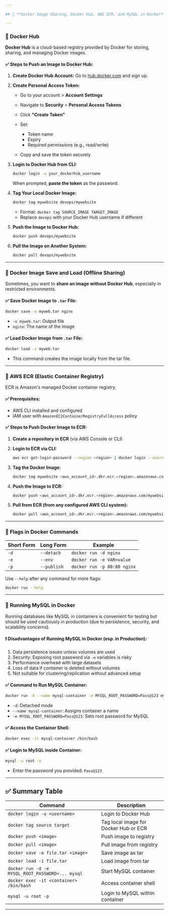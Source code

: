 ```yaml
---

## 🧠 **Docker Image Sharing, Docker Hub, AWS ECR, and MySQL in Docker**

---
```


### 🔹 **Docker Hub**

**Docker Hub** is a cloud-based registry provided by Docker for storing, sharing, and managing Docker images.

#### ✅ Steps to Push an Image to Docker Hub:

1. **Create Docker Hub Account:**
   Go to [hub.docker.com](https://hub.docker.com) and sign up.

2. **Create Personal Access Token:**

   * Go to your account > **Account Settings**
   * Navigate to **Security** > **Personal Access Tokens**
   * Click **"Create Token"**
   * Set:

     * Token name
     * Expiry
     * Required permissions (e.g., read/write)
   * Copy and save the token securely

3. **Login to Docker Hub from CLI:**

   ```bash
   docker login -u your_dockerhub_username
   ```

   When prompted, **paste the token** as the password.

4. **Tag Your Local Docker Image:**

   ```bash
   docker tag mywebsite devops/mywebsite
   ```

   * Format: `docker tag SOURCE_IMAGE TARGET_IMAGE`
   * Replace `devops` with your Docker Hub username if different

5. **Push the Image to Docker Hub:**

   ```bash
   docker push devops/mywebsite
   ```

6. **Pull the Image on Another System:**

   ```bash
   docker pull devops/mywebsite
   ```

---

### 🔹 **Docker Image Save and Load (Offline Sharing)**

Sometimes, you want to **share an image without Docker Hub**, especially in restricted environments.

#### ✅ Save Docker Image to `.tar` File:

```bash
docker save -o myweb.tar nginx
```

* `-o myweb.tar`: Output file
* `nginx`: The name of the image

#### ✅ Load Docker Image from `.tar` File:

```bash
docker load -i myweb.tar
```

* This command creates the image locally from the tar file.

---

### 🔹 **AWS ECR (Elastic Container Registry)**

ECR is Amazon's managed Docker container registry.

#### ✅ Prerequisites:

* AWS CLI installed and configured
* IAM user with `AmazonEC2ContainerRegistryFullAccess` policy

#### ✅ Steps to Push Docker Image to ECR:

1. **Create a repository in ECR** (via AWS Console or CLI)

2. **Login to ECR via CLI:**

   ```bash
   aws ecr get-login-password --region <region> | docker login --username AWS --password-stdin <aws_account_id>.dkr.ecr.<region>.amazonaws.com
   ```

3. **Tag the Docker Image:**

   ```bash
   docker tag mywebsite <aws_account_id>.dkr.ecr.<region>.amazonaws.com/mywebsite
   ```

4. **Push the Image to ECR:**

   ```bash
   docker push <aws_account_id>.dkr.ecr.<region>.amazonaws.com/mywebsite
   ```

5. **Pull from ECR (from any configured AWS CLI system):**

   ```bash
   docker pull <aws_account_id>.dkr.ecr.<region>.amazonaws.com/mywebsite
   ```

---

### 🔹 **Flags in Docker Commands**

| Short Form | Long Form   | Example                     |
| ---------- | ----------- | --------------------------- |
| `-d`       | `--detach`  | `docker run -d nginx`       |
| `-e`       | `--env`     | `docker run -e VAR=value`   |
| `-p`       | `--publish` | `docker run -p 80:80 nginx` |

Use `--help` after any command for more flags:

```bash
docker run --help
```

---

### 🔹 **Running MySQL in Docker**

Running databases like MySQL in containers is convenient for testing but should be used cautiously in production (due to persistence, security, and scalability concerns).

#### ❗ Disadvantages of Running MySQL in Docker (esp. in Production):

1. Data persistence issues unless volumes are used
2. Security: Exposing root password via `-e` variables is risky
3. Performance overhead with large datasets
4. Loss of data if container is deleted without volumes
5. Not suitable for clustering/replication without advanced setup

#### ✅ Command to Run MySQL Container:

```bash
docker run -d --name mysql-container -e MYSQL_ROOT_PASSWORD=Pass@123 mysql
```

* `-d`: Detached mode
* `--name mysql-container`: Assigns container a name
* `-e MYSQL_ROOT_PASSWORD=Pass@123`: Sets root password for MySQL

#### ✅ Access the Container Shell:

```bash
docker exec -it mysql-container /bin/bash
```

#### ✅ Login to MySQL inside Container:

```bash
mysql -u root -p
```

* Enter the password you provided: `Pass@123`

---

## ✅ Summary Table

| Command                                          | Description                           |
| ------------------------------------------------ | ------------------------------------- |
| `docker login -u <username>`                     | Login to Docker Hub                   |
| `docker tag source target`                       | Tag local image for Docker Hub or ECR |
| `docker push <image>`                            | Push image to registry                |
| `docker pull <image>`                            | Pull image from registry              |
| `docker save -o file.tar <image>`                | Save image as tar                     |
| `docker load -i file.tar`                        | Load image from tar                   |
| `docker run -d -e MYSQL_ROOT_PASSWORD=... mysql` | Start MySQL container                 |
| `docker exec -it <container> /bin/bash`          | Access container shell                |
| `mysql -u root -p`                               | Login to MySQL within container       |

---
